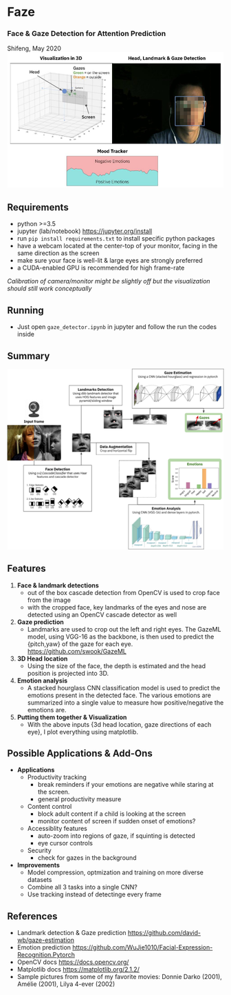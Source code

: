 #  **Faze**
###  Face & Gaze Detection for Attention Prediction
Shifeng, May 2020
![screenshot](https://raw.githubusercontent.com/sfsy1/Faze/master/images/overview.jpg)


## Requirements
* python >=3.5
* jupyter (lab/notebook) https://jupyter.org/install
* run `pip install requirements.txt` to install specific python packages
* have a webcam located at the center-top of your monitor, facing in the same direction as the screen
* make sure your face is well-lit & large eyes are strongly preferred
* a CUDA-enabled GPU is recommended for high frame-rate

*Calibration of camera/monitor might be slightly off but the visualization should still work conceptually*


## Running
* Just open `gaze_detector.ipynb` in jupyter and follow the run the codes inside


## Summary
![screenshot](https://raw.githubusercontent.com/sfsy1/Faze/master/images/workflow.jpg)


## Features
1. **Face & landmark detections**
    * out of the box cascade detection from OpenCV is used to crop face from the image
    * with the cropped face, key landmarks of the eyes and nose are detected using an OpenCV cascade detector as well
2. **Gaze prediction**
    * Landmarks are used to crop out the left and right eyes. The GazeML model, using VGG-16 as the backbone, is then used to predict the {pitch,yaw} of the gaze for each eye. https://github.com/swook/GazeML
3. **3D Head location**
    * Using the size of the face, the depth is estimated and the head position is projected into 3D.
4. **Emotion analysis**
    * A stacked hourglass CNN classification model is used to predict the emotions present in the detected face. The various emotions are summarized into a single value to measure how positive/negative the emotions are.
5. **Putting them together & Visualization**
    * With the above inputs {3d head location, gaze directions of each eye}, I plot everything using matplotlib.

## Possible Applications & Add-Ons
* **Applications**
  * Productivity tracking
    * break reminders if your emotions are negative while staring at the screen.
    * general productivity measure
  * Content control
    * block adult content if a child is looking at the screen
    * monitor content of screen if sudden onset of emotions?
  * Accessiblity features
    * auto-zoom into regions of gaze, if squinting is detected
    * eye cursor controls
  * Security
    * check for gazes in the background
* **Improvements**
    * Model compression, optmization and training on more diverse datasets
    * Combine all 3 tasks into a single CNN?
    * Use tracking instead of detectinge every frame

## References
* Landmark detection & Gaze prediction https://github.com/david-wb/gaze-estimation
* Emotion prediction https://github.com/WuJie1010/Facial-Expression-Recognition.Pytorch
* OpenCV docs https://docs.opencv.org/
* Matplotlib docs https://matplotlib.org/2.1.2/
* Sample pictures from some of my favorite movies: Donnie Darko (2001), Amélie (2001), Lilya 4-ever (2002)
